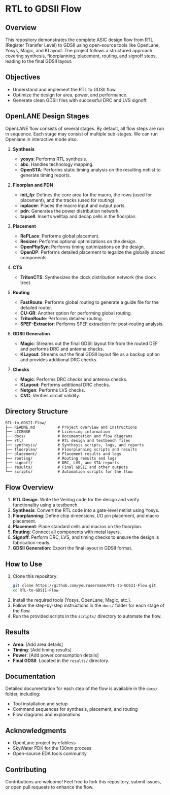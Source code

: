 # RTL to GDSII Flow

## Overview
This repository demonstrates the complete ASIC design flow from RTL (Register Transfer Level) to GDSII using open-source tools like OpenLane, Yosys, Magic, and KLayout. The project follows a structured approach covering synthesis, floorplanning, placement, routing, and signoff steps, leading to the final GDSII layout.

## Objectives
- Understand and implement the RTL to GDSII flow.
- Optimize the design for area, power, and performance.
- Generate clean GDSII files with successful DRC and LVS signoff.

  
## OpenLANE Design Stages

OpenLANE flow consists of several stages. By default, all flow steps are run in sequence. Each stage may consist of multiple sub-stages. We can run Openlane in interactive mode also.

1. **Synthesis**
    - **yosys**: Performs RTL synthesis.
    - **abc**: Handles technology mapping.
    - **OpenSTA**: Performs static timing analysis on the resulting netlist to generate timing reports.

2. **Floorplan and PDN**
    - **init_fp**: Defines the core area for the macro, the rows (used for placement), and the tracks (used for routing).
    - **ioplacer**: Places the macro input and output ports.
    - **pdn**: Generates the power distribution network.
    - **tapcell**: Inserts welltap and decap cells in the floorplan.

3. **Placement**
    - **RePLace**: Performs global placement.
    - **Resizer**: Performs optional optimizations on the design.
    - **OpenPhySyn**: Performs timing optimizations on the design.
    - **OpenDP**: Performs detailed placement to legalize the globally placed components.

4. **CTS**
    - **TritonCTS**: Synthesizes the clock distribution network (the clock tree).

5. **Routing**
    - **FastRoute**: Performs global routing to generate a guide file for the detailed router.
    - **CU-GR**: Another option for performing global routing.
    - **TritonRoute**: Performs detailed routing.
    - **SPEF-Extractor**: Performs SPEF extraction for post-routing analysis.

6. **GDSII Generation**
    - **Magic**: Streams out the final GDSII layout file from the routed DEF and performs DRC and antenna checks.
    - **KLayout**: Streams out the final GDSII layout file as a backup option and provides additional DRC checks.

7. **Checks**
    - **Magic**: Performs DRC checks and antenna checks.
    - **KLayout**: Performs additional DRC checks.
    - **Netgen**: Performs LVS checks.
    - **CVC**: Verifies circuit validity.


## Directory Structure
```
RTL-to-GDSII-Flow/
├── README.md          # Project overview and instructions
├── LICENSE            # Licensing information
├── docs/              # Documentation and flow diagrams
├── rtl/               # RTL design and testbench files
├── synthesis/         # Synthesis scripts, logs, and reports
├── floorplan/         # Floorplanning scripts and results
├── placement/         # Placement results and logs
├── routing/           # Routing results and logs
├── signoff/           # DRC, LVS, and STA reports
├── results/           # Final GDSII and other outputs
└── scripts/           # Automation scripts for the flow
```

## Flow Overview
1. **RTL Design**: Write the Verilog code for the design and verify functionality using a testbench.
2. **Synthesis**: Convert the RTL code into a gate-level netlist using Yosys.
3. **Floorplanning**: Define chip dimensions, I/O pin placement, and macro placement.
4. **Placement**: Place standard cells and macros on the floorplan.
5. **Routing**: Connect all components with metal layers.
6. **Signoff**: Perform DRC, LVS, and timing checks to ensure the design is fabrication-ready.
7. **GDSII Generation**: Export the final layout in GDSII format.

## How to Use
1. Clone this repository:
   ```bash
   git clone https://github.com/yourusername/RTL-to-GDSII-Flow.git
   cd RTL-to-GDSII-Flow
   ```
2. Install the required tools (Yosys, OpenLane, Magic, etc.).
3. Follow the step-by-step instructions in the `docs/` folder for each stage of the flow.
4. Run the provided scripts in the `scripts/` directory to automate the flow.

## Results
- **Area**: [Add area details]
- **Timing**: [Add timing results]
- **Power**: [Add power consumption details]
- **Final GDSII**: Located in the `results/` directory.

## Documentation
Detailed documentation for each step of the flow is available in the `docs/` folder, including:
- Tool installation and setup
- Command sequences for synthesis, placement, and routing
- Flow diagrams and explanations

## Acknowledgments
- OpenLane project by efabless
- SkyWater PDK for the 130nm process
- Open-source EDA tools community

## Contributing
Contributions are welcome! Feel free to fork this repository, submit issues, or open pull requests to enhance the flow.

